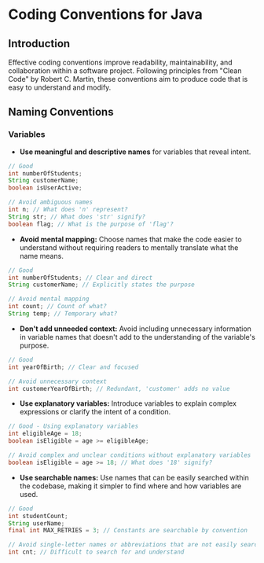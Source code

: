 
# Coding Conventions for Java

## Introduction

Effective coding conventions improve readability, maintainability, and collaboration within a software project. Following principles from "Clean Code" by Robert C. Martin, these conventions aim to produce code that is easy to understand and modify.

## Naming Conventions

### Variables

- **Use meaningful and descriptive names** for variables that reveal intent.

```java
// Good
int numberOfStudents;
String customerName;
boolean isUserActive;

// Avoid ambiguous names
int n; // What does 'n' represent?
String str; // What does 'str' signify?
boolean flag; // What is the purpose of 'flag'?
```

- **Avoid mental mapping:** Choose names that make the code easier to understand without requiring readers to mentally translate what the name means.

```java
// Good
int numberOfStudents; // Clear and direct
String customerName; // Explicitly states the purpose

// Avoid mental mapping
int count; // Count of what?
String temp; // Temporary what?
```

- **Don't add unneeded context:** Avoid including unnecessary information in variable names that doesn't add to the understanding of the variable's purpose.

```java
// Good
int yearOfBirth; // Clear and focused

// Avoid unnecessary context
int customerYearOfBirth; // Redundant, 'customer' adds no value
```

- **Use explanatory variables:** Introduce variables to explain complex expressions or clarify the intent of a condition.

```java
// Good - Using explanatory variables
int eligibleAge = 18;
boolean isEligible = age >= eligibleAge;

// Avoid complex and unclear conditions without explanatory variables
boolean isEligible = age >= 18; // What does '18' signify?
```

- **Use searchable names:** Use names that can be easily searched within the codebase, making it simpler to find where and how variables are used.

```java
// Good
int studentCount;
String userName;
final int MAX_RETRIES = 3; // Constants are searchable by convention

// Avoid single-letter names or abbreviations that are not easily searchable
int cnt; // Difficult to search for and understand
```
